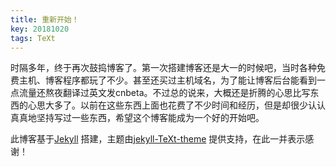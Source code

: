 ```yaml
---
title: 重新开始！
key: 20181020
tags: TeXt
---
```


时隔多年，终于再次鼓捣博客了。第一次搭建博客还是大一的时候吧，当时各种免费主机、博客程序都玩了不少。甚至还买过主机域名，为了能让博客后台能看到一点流量还熬夜翻译过英文发cnbeta。不过总的说来，大概还是折腾的心思比写东西的心思大多了。以前在这些东西上面也花费了不少时间和经历，但是却很少认认真真地坚持写过一些东西，希望这个博客能成为一个好的开始吧。

此博客基于[Jekyll](https://github.com/jekyll/jekyll) 搭建，主题由[jekyll-TeXt-theme](https://github.com/kitian616/jekyll-TeXt-theme) 提供支持，在此一并表示感谢！

